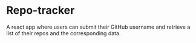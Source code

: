 # Repo-tracker
A react app where users can submit their GitHub username and retrieve a list of their repos and the corresponding data.
